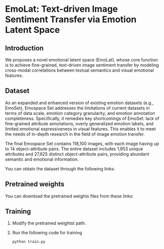 # EmoLat: Text-driven Image Sentiment Transfer via Emotion Latent Space

## Introduction
We proposes a novel emotional latent space (EmoLat), whose core function is to achieve fine-grained, text-driven image sentiment transfer by modeling cross-modal correlations between textual semantics and visual emotional features.

## Dataset

As an expanded and enhanced version of existing emotion datasets (e.g., EmoSet), Emospace Set addresses the limitations of current datasets in terms of data scale, emotion category granularity, and emotion annotation completeness. Specifically, it remedies key shortcomings of EmoSet: lack of fine-grained attribute annotations, overly generalized emotion labels, and limited emotional expressiveness in visual features. This enables it to meet the needs of in-depth research in the field of image emotion transfer.

The final Emospace Set contains 118,100 images, with each image having up to 14 object-attribute pairs. The entire dataset includes 1,953 unique attributes and 27,625 distinct object-attribute pairs, providing abundant semantic and emotional information.

You can obtain the dataset through the following links:

## Pretrained weights

You can download the pretrained weights files from these links:


## Training

1. Modify the pretrained weightst path.

2. Run the following code for training

   ```bash
   python train.py
   ```
